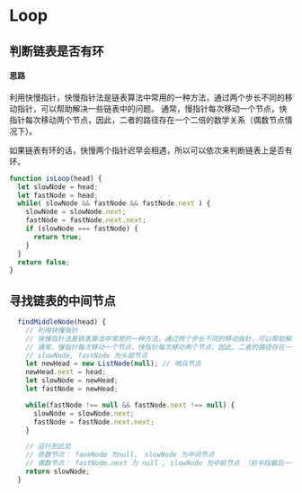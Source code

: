 # Loop

## 判断链表是否有环

#### 思路

利用快慢指针，快慢指针法是链表算法中常用的一种方法，通过两个步长不同的移动指针，可以帮助解决一些链表中的问题。
通常，慢指针每次移动一个节点，快指针每次移动两个节点，因此，二者的路径存在一个二倍的数学关系（偶数节点情况下）。

如果链表有环的话，快慢两个指针迟早会相遇，所以可以依次来判断链表上是否有环。

```js
function isLoop(head) {
  let slowNode = head;
  let fastNode = head;
  while( slowNode && fastNode && fastNode.next ) {
    slowNode = slowNode.next;
    fastNode = fastNode.next.next;
    if (slowNode === fastNode) {
      return true;
    }
  }
  return false;
}

```

## 寻找链表的中间节点

```js
  findMiddleNode(head) {
    // 利用快慢指针
    // 快慢指针法是链表算法中常用的一种方法，通过两个步长不同的移动指针，可以帮助解决一些链表中的问题。
    // 通常，慢指针每次移动一个节点，快指针每次移动两个节点，因此，二者的路径存在一个二倍的数学关系（偶数节点情况下）
    // slowNode, fastNode 为头部节点
    let newHead = new ListNode(null); // 哨兵节点
    newHead.next = head;
    let slowNode = newHead;
    let fastNode = newHead;

    while(fastNode !== null && fastNode.next !== null) {
      slowNode = slowNode.next;
      fastNode = fastNode.next.next;
    }

    // 运行到此处
    // 奇数节点： faseNode 为null， slowNode 为中间节点
    // 偶数节点： fastNode.next 为 null , slowNode 为中前节点 （前半段最后一个节点）
    return slowNode;
  }

```
